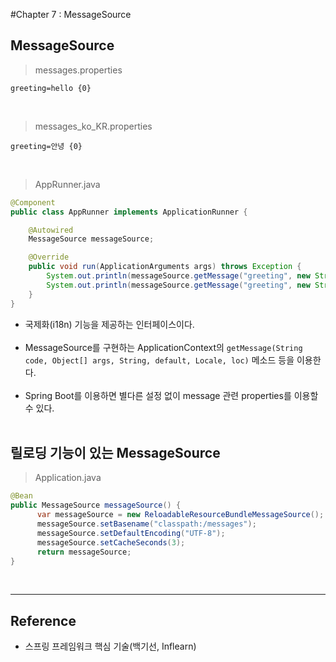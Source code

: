 #Chapter 7 : MessageSource

MessageSource
-------------

> messages.properties

```properties
greeting=hello {0}
```

<br>

> messages_ko_KR.properties

```properties
greeting=안녕 {0}
```

<br>

> AppRunner.java

```java
@Component
public class AppRunner implements ApplicationRunner {

    @Autowired
    MessageSource messageSource;

    @Override
    public void run(ApplicationArguments args) throws Exception {
        System.out.println(messageSource.getMessage("greeting", new String[]{"jipark"}, Locale.KOREA)); //안녕 jipark
        System.out.println(messageSource.getMessage("greeting", new String[]{"jipark"}, Locale.getDefault())); //hello jipark
    }
}
```

-	국제화(i18n) 기능을 제공하는 인터페이스이다.<br><br>
-	MessageSource를 구현하는 ApplicationContext의 `getMessage(String code, Object[] args, String, default, Locale, loc)` 메소드 등을 이용한다.<br><br>
-	Spring Boot를 이용하면 별다른 설정 없이 message 관련 properties를 이용할 수 있다.<br><br>

릴로딩 기능이 있는 MessageSource
--------------------------------

> Application.java

```java
@Bean
public MessageSource messageSource() {
      var messageSource = new ReloadableResourceBundleMessageSource();
      messageSource.setBasename("classpath:/messages");
      messageSource.setDefaultEncoding("UTF-8");
      messageSource.setCacheSeconds(3);
      return messageSource;
}
```

<br>

---

Reference
---------

-	스프링 프레임워크 핵심 기술(백기선, Inflearn)

